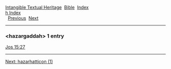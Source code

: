[Intangible Textual Heritage](../../index)  [Bible](../index) 
[Index](index)   
[h Index](_h_)  
  [Previous](c05249)  [Next](c05251) 

------------------------------------------------------------------------

### &lt;hazargaddah&gt; 1 entry

[Jos 15:27](../kjv/jos015.htm#027)  

------------------------------------------------------------------------

[Next: hazarhatticon (1)](c05251)
